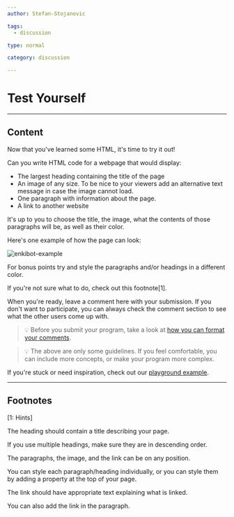 ```yaml
---
author: Stefan-Stojanovic

tags:
  - discussion

type: normal

category: discussion

---
```


# Test Yourself

---

## Content

Now that you've learned some HTML, it's time to try it out!

Can you write HTML code for a webpage that would display:
- The largest heading containing the title of the page
- An image of any size. To be nice to your viewers add an alternative text message in case the image cannot load.
- One paragraph with information about the page.
- A link to another website

It's up to you to choose the title, the image, what the contents of those paragraphs will be, as well as their color.

Here's one example of how the page can look:

![enkibot-example](https://img.enkipro.com/e6a42cec737935a42270522e1de1ad44.png)

For bonus points try and style the paragraphs and/or headings in a different color.

If you're not sure what to do, check out this footnote[1].

When you're ready, leave a comment here with your submission. If you don't want to participate, you can always check the comment section to see what the other users come up with.

> 💡 Before you submit your program, take a look at [how you can format your comments](https://www.enki.com/glossary/general/markdown-formatting).

> 💡 The above are only some guidelines. If you feel comfortable, you can include more concepts, or make your program more complex.

If you're stuck or need inspiration, check out our [playground example](https://codepen.io/enkidevs/pen/QWKywyy).
 
---
## Footnotes
[1: Hints]

The heading should contain a title describing your page.

If you use multiple headings, make sure they are in descending order.

The paragraphs, the image, and the link can be on any position.

You can style each paragraph/heading individually, or you can style them by adding a property at the top of your page.

The link should have appropriate text explaining what is linked.

You can also add the link in the paragraph.
